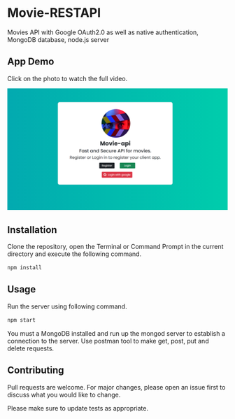 # Movie-RESTAPI

Movies API with Google OAuth2.0 as well as native authentication, MongoDB database, node.js server 

## App Demo
Click on the photo to watch the full video.

[![Watch the video](https://github.com/Ganesh-Sindagi/Movie-RESTAPI/blob/main/APP%20DEMO/home.png)](https://github.com/Ganesh-Sindagi/Movie-RESTAPI/blob/main/APP%20DEMO/Movie-api.mp4)

## Installation

Clone the repository, open the Terminal or Command Prompt in the current directory and execute the following command.

```bash
npm install
```

## Usage

Run the server using following command.

```bash
npm start
```

You must a MongoDB installed and run up the mongod server to establish a connection to the server.
Use postman tool to make get, post, put and delete requests.

## Contributing
Pull requests are welcome. For major changes, please open an issue first to discuss what you would like to change.

Please make sure to update tests as appropriate.
